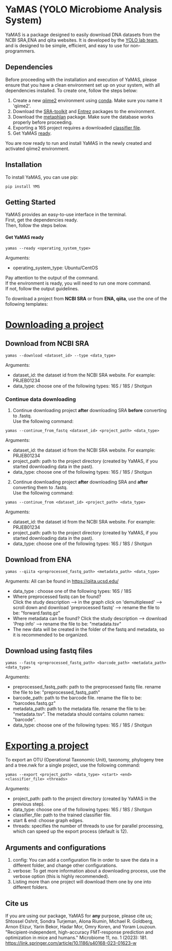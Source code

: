# YaMAS (YOLO Microbiome Analysis System)

YaMAS is a package designed to easily download DNA datasets from the NCBI SRA,ENA and qiita websites. It is developed by the [YOLO lab team](https://yolo.math.biu.ac.il), and is designed to be simple, efficient, and easy to use for non-programmers.

## Dependencies
Before proceeding with the installation and execution of YaMAS, please ensure that you have a clean environment set up on your system, with all dependencies installed. To create one, follow the steps below:
1. Create a new [qiime2](https://docs.qiime2.org/2023.2/install/native/) environment using [conda](https://docs.conda.io/projects/conda/en/latest/user-guide/install/download.html). Make sure you name it 'qiime2'.
2. Download the [SRA-toolkit](https://github.com/ncbi/sra-tools/wiki/02.-Installing-SRA-Toolkit) and [Entrez](http://bioconda.github.io/recipes/entrez-direct/README.html) packages to the environment.
3. Download the [metaphlan](https://github.com/biobakery/biobakery/wiki/metaphlan4) package. Make sure the database works properly before proceeding.
4. Exporting a 16S project requires a downloaded [classifier file](https://data.qiime2.org/2022.8/common/gg-13-8-99-nb-classifier.qza).
5. Get YaMAS [ready](https://github.com/YarinBekor/YaMAS#get-yamas-ready). 

You are now ready to run and install YaMAS in the newly created and activated qiime2 environment.
## Installation

To install YaMAS, you can use pip:

```
pip install YMS
```

## Getting Started

YaMAS provides an easy-to-use interface in the terminal.   
First, get the dependencies ready.   
Then, follow the steps below.

#### Get YaMAS ready
```
yamas --ready <operating_system_type> 
```
Arguments:
- operating_system_type: Ubuntu/CentOS

Pay attention to the output of the command.    
If the environment is ready, you will need to run one more command.    
If not, follow the output guidelines.   

To download a project from **NCBI SRA** or from **ENA, qiita**, use the one of the following templates:    

# <ins>Downloading a project

## Download from NCBI SRA
```
yamas --download <dataset_id> --type <data_type>
```
Arguments:
- dataset_id: the dataset id from the NCBI SRA website. For example: PRJEB01234
- data_type: choose one of the following types: 16S / 18S / Shotgun

### Continue data downloading  
1. Continue downloading project **after** downloading SRA **before** converting to .fastq.    
Use the following command:
```
yamas --continue_from_fastq <dataset_id> <project_path> <data_type>
```
Arguments:
- dataset_id: the dataset id from the NCBI SRA website. For example: PRJEB01234
- project_path: path to the project directory (created by YaMAS, if you started downloading data in the past).
- data_type: choose one of the following types: 16S / 18S / Shotgun    
    

2. Continue downloading project **after** downloading SRA and **after** converting them to .fastq.  
Use the following command:
```
yamas --continue_from <dataset_id> <project_path> <data_type>
```
Arguments:
- dataset_id: the dataset id from the NCBI SRA website. For example: PRJEB01234
- project_path: path to the project directory (created by YaMAS, if you started downloading data in the past).
- data_type: choose one of the following types: 16S / 18S / Shotgun

## Download from ENA
```
yamas --qiita <preprocessed_fastq_path> <metadata_path> <data_type>
```
Arguments:
All can be found in https://qiita.ucsd.edu/   
- data_type : choose one of the following types: 16S / 18S 
- Where preprocessed fastq can be found?    
    Click the study description --> in the graph click on 'demultiplexed' --> scroll down and download 'preprocessed fastq' --> rename the file to be: "forward.fastq.gz"
- Where metadata can be found?
    Click the study description --> download 'Prep info' --> rename the file to be: "metadata.tsv"
- The new data will be created in the folder of the fastq and metadata, so it is recommended to be organized.

## Download using fastq files
```
yamas --fastq <preprocessed_fastq_path> <barcode_path> <metadata_path> <data_type>
```
Arguments:
- preprocessed_fastq_path: path to the preprocessed fastq file. rename the file to be: "preprocessed_fastq_path"
- barcode_path: path to the barcode file. rename the file to be: "barcodes.fastq.gz"
- metadata_path: path to the metadata file. rename the file to be: "metadata.tsv". The metadata should contains column names: "barcode".
- data_type: choose one of the following types: 16S / 18S / Shotgun

# <ins>Exporting a project
To export an OTU (Operational Taxonomic Unit), taxonomy, phylogeny tree and a tree.nwk for a single project, use the following command:
```
yamas --export <project_path> <data_type> <start> <end> <classifier_file> <threads>
```
Arguments:
- project_path: path to the project directory (created by YaMAS in the previous step).
- data_type: choose one of the following types: 16S / 18S / Shotgun
- classifier_file: path to the trained classifier file. 
- start & end: choose graph edges. 
- threads: specifies the number of threads to use for parallel processing, which can speed up the export process (default is 12).


## Arguments and configurations
1. config: You can add a configuration file in order to save the data in a different folder, and change other configurations. 
2. verbose: To get more information about a downloading process, use the verbose option (this is highly recommended).
3. Listing more than one project will download them one by one into different folders.


## Cite us
If you are using our package, YaMAS for **any** purpose, please cite us; Shtossel Oshrit, Sondra Turjeman, Alona Riumin, Michael R. Goldberg, Arnon Elizur, Yarin Bekor, Hadar Mor, Omry Koren, and Yoram Louzoun. "Recipient-independent, high-accuracy FMT-response prediction and optimization in mice and humans." Microbiome 11, no. 1 (2023): 181. https://link.springer.com/article/10.1186/s40168-023-01623-w